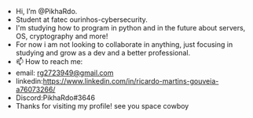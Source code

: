- Hi, I’m @PikhaRdo.
- Student at fatec ourinhos-cybersecurity.
- I'm studying how to program in python and in the future about servers, OS, cryptography and more!
- For now i am not looking to collaborate in anything, just focusing in studying and grow as a dev and a better professional.
- 📫 How to reach me:
- email: rg2723949@gmail.com
- linkedin:https://www.linkedin.com/in/ricardo-martins-gouveia-a76073266/
- Discord:PikhaRdo#3646
- Thanks for visiting my profile! see you space cowboy
